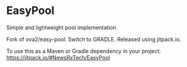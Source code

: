 EasyPool
=========

Simple and lightweight pool implementation

Fork of ova2/easy-pool. Switch to GRADLE. Released using jitpack.io.

To use this as a Maven or Gradle dependency in your project: https://jitpack.io/#NewsRxTech/EasyPool
